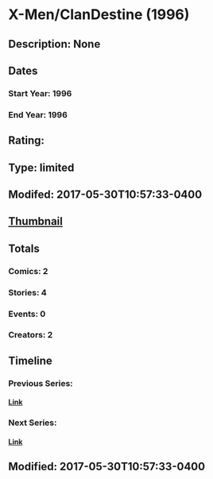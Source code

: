 # X-Men/ClanDestine (1996)
## Description: None
## Dates
### Start Year: 1996
### End Year: 1996
## Rating: 
## Type: limited
## Modifed: 2017-05-30T10:57:33-0400
## [Thumbnail](http://i.annihil.us/u/prod/marvel/i/mg/c/d0/58fa472fdc26f.jpg)
## Totals
### Comics: 2
### Stories: 4
### Events: 0
### Creators: 2
## Timeline
### Previous Series: 
#### [Link]()
### Next Series: 
#### [Link]()
## Modified: 2017-05-30T10:57:33-0400